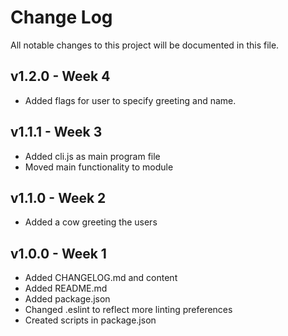 # Change Log
All notable changes to this project will be documented in this file.

## v1.2.0 - Week 4
* Added flags for user to specify greeting and name.

## v1.1.1 - Week 3
* Added cli.js as main program file
* Moved main functionality to module

## v1.1.0 - Week 2
* Added a cow greeting the users

## v1.0.0 - Week 1
* Added CHANGELOG.md and content
* Added README.md
* Added package.json
* Changed .eslint to reflect more linting preferences
* Created scripts in package.json